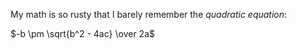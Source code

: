 
My math is so rusty that I barely remember the _quadratic equation_:

$-b \pm \sqrt{b^2 - 4ac} \over 2a$

